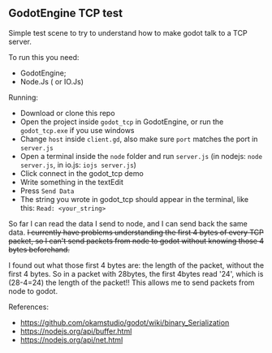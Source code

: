 ## GodotEngine TCP test

Simple test scene to try to understand how to make godot talk to a TCP server.

To run this you need: 
- GodotEngine;
- Node.Js ( or IO.Js)

Running:
- Download or clone this repo
- Open the project inside `godot_tcp` in GodotEngine, or run the `godot_tcp.exe`
if you use windows
- Change `host` inside `client.gd`, also make sure `port` matches the port in `server.js`
- Open a terminal inside the `node` folder and run `server.js` 
(in nodejs: `node server.js`, in io.js: `iojs server.js`)
- Click connect in the godot_tcp demo
- Write something in the textEdit
- Press `Send Data`
- The string you wrote in godot_tcp should appear in the terminal, like this: `Read: <your_string>`

So far I can read the data I send to node, and I can send back the same data.
~~I currently have problems understanding the first 4 bytes of every TCP packet,
so I can't send packets from node to godot without knowing those 4 bytes beforehand.~~

I found out what those first 4 bytes are: the length of the packet, without 
the first 4 bytes. So in a packet with 28bytes, the first 4bytes read '24', which 
is (28-4=24) the length of the packet!!
This allows me to send packets from node to godot.

References:
- https://github.com/okamstudio/godot/wiki/binary_Serialization
- https://nodejs.org/api/buffer.html
- https://nodejs.org/api/net.html
